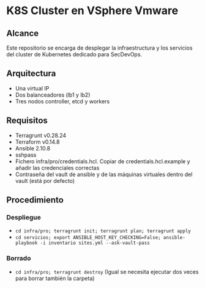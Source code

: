 # K8S Cluster en VSphere Vmware

## Alcance
Este repositorio se encarga de desplegar la infraestructura y los servicios del cluster de Kubernetes dedicado para SecDevOps.

## Arquitectura
* Una virtual IP
* Dos balanceadores (lb1 y lb2)
* Tres nodos controller, etcd y workers

## Requisitos
* Terragrunt v0.28.24
* Terraform v0.14.8
* Ansible 2.10.8
* sshpass
* Fichero infra/pro/credentials.hcl. Copiar de credentials.hcl.example y añadir las credenciales correctas
* Contraseña del vault de ansible y de las máquinas virtuales dentro del vault (está por defecto)

## Procedimiento
### Despliegue
* ```cd infra/pro; terragrunt init; terragrunt plan; terragrunt apply```
* ```cd servicios; export ANSIBLE_HOST_KEY_CHECKING=False; ansible-playbook -i inventario sites.yml --ask-vault-pass```

### Borrado
* ```cd infra/pro; terragrunt destroy``` (Igual se necesita ejecutar dos veces para borrar también la carpeta)
